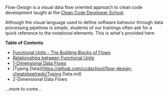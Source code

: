 Flow-Design is a visual data flow oriented approach to clean code development taught at the [Clean Code Developer School](http://ccd-school.de).

Although the visual language used to define software behavior through data processing pipelines is simple, students of our trainings often ask for a quick reference to the notational elements. This is what's provided here:

**Table of Contents**

* [Functional Units - The Building Blocks of Flows](https://github.com/ccdschool/flow-design-cheatsheet/wiki/Functional-Units--as-the-Building-Blocks-of-Flows)
* [Relationships between Functional Units](https://github.com/ccdschool/flow-design-cheatsheet/wiki/Relationships-between-Functional-Units)
* [1-Dimensional Data Flows](1-Dimensional-Data-Flows)
* [Typing Data](https://github.com/ccdschool/flow-design-cheatsheet/wiki/Typing Data.md)
* 2-Dimensional Data Flows

...more to come...